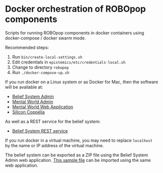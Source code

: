 Docker orchestration of ROBOpop components
==========================================

Scripts for running ROBOpop components in docker containers using docker-compose / docker swarm mode.

Recommended steps:

1. Run `bin/create-local-settings.sh`
2. Edit credentials in `epistemics/etc/credentials-local.sh`
3. Change to directory `robopop`
4. Run `./docker-compose-up.sh`

If you run docker on a Linux system or as Docker for Mac, then the software will be available at:

* [Belief System Admin](http://localhost:8888/beliefsystem-webadmin/)
* [Mental World Admin](http://localhost:8888/mentalworld-webadmin/)
* [Mental World Web Application](http://localhost:8888/mentalworld-webapp/)
* [Silicon Coppélia](http://localhost:8084/)

As well as a REST service for the belief system:

* [Belief System REST service](http://localhost:8888/beliefsystem-rest/)

If you run docker in a virtual machine, you may need to replace `localhost` by the name or IP address of the virtual machine.

The belief system can be exported as a ZIP file using the Belief System Admin web application.
[This sample file](https://github.com/robopop/epistemics/raw/master/Installation/BeliefSystem.zip)
can be imported using the same web application.
